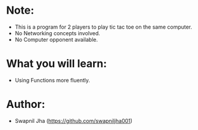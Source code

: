 # Note:
* This is a program for 2 players to play tic tac toe on the same computer.
* No Networking concepts involved.
* No Computer opponent available.

# What you will learn:
* Using Functions more fluently.

# Author:
* Swapnil Jha (https://github.com/swapniljha001)
